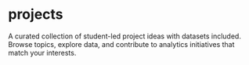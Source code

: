 # projects
A curated collection of student-led project ideas with datasets included. Browse topics, explore data, and contribute to analytics initiatives that match your interests.
